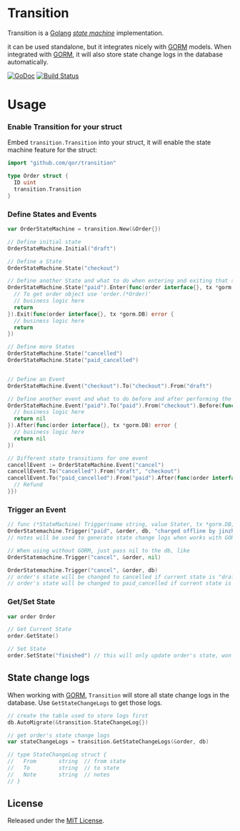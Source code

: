 # Transition

Transition is a [Golang](http://golang.org/) [*state machine*](https://en.wikipedia.org/wiki/Finite-state_machine) implementation.

it can be used standalone, but it integrates nicely with [GORM](https://github.com/jinzhu/gorm) models. When integrated with [GORM](https://github.com/jinzhu/gorm), it will also store state change logs in the database automatically.

[![GoDoc](https://godoc.org/github.com/qor/transition?status.svg)](https://godoc.org/github.com/qor/transition)
[![Build Status](https://travis-ci.com/qor/transition.svg?branch=master)](https://travis-ci.com/qor/transition)

# Usage

### Enable Transition for your struct

Embed `transition.Transition` into your struct, it will enable the state machine feature for the struct:

```go
import "github.com/qor/transition"

type Order struct {
  ID uint
  transition.Transition
}
```

### Define States and Events

```go
var OrderStateMachine = transition.New(&Order{})

// Define initial state
OrderStateMachine.Initial("draft")

// Define a State
OrderStateMachine.State("checkout")

// Define another State and what to do when entering and exiting that state.
OrderStateMachine.State("paid").Enter(func(order interface{}, tx *gorm.DB) error {
  // To get order object use 'order.(*Order)'
  // business logic here
  return
}).Exit(func(order interface{}, tx *gorm.DB) error {
  // business logic here
  return
})

// Define more States
OrderStateMachine.State("cancelled")
OrderStateMachine.State("paid_cancelled")


// Define an Event
OrderStateMachine.Event("checkout").To("checkout").From("draft")

// Define another event and what to do before and after performing the transition.
OrderStateMachine.Event("paid").To("paid").From("checkout").Before(func(order interface{}, tx *gorm.DB) error {
  // business logic here
  return nil
}).After(func(order interface{}, tx *gorm.DB) error {
  // business logic here
  return nil
})

// Different state transitions for one event
cancellEvent := OrderStateMachine.Event("cancel")
cancellEvent.To("cancelled").From("draft", "checkout")
cancellEvent.To("paid_cancelled").From("paid").After(func(order interface{}, tx *gorm.DB) error {
  // Refund
}})
```

### Trigger an Event

```go
// func (*StateMachine) Trigger(name string, value Stater, tx *gorm.DB, notes ...string) error
OrderStatemachine.Trigger("paid", &order, db, "charged offline by jinzhu")
// notes will be used to generate state change logs when works with GORM

// When using without GORM, just pass nil to the db, like
OrderStatemachine.Trigger("cancel", &order, nil)

OrderStatemachine.Trigger("cancel", &order, db)
// order's state will be changed to cancelled if current state is "draft"
// order's state will be changed to paid_cancelled if current state is "paid"
```

### Get/Set State

```go
var order Order

// Get Current State
order.GetState()

// Set State
order.SetState("finished") // this will only update order's state, won't save it into database
```

## State change logs

When working with [GORM](https://github.com/jinzhu/gorm), `Transition` will store all state change logs in the database. Use `GetStateChangeLogs` to get those logs.

```go
// create the table used to store logs first
db.AutoMigrate(&transition.StateChangeLog{})

// get order's state change logs
var stateChangeLogs = transition.GetStateChangeLogs(&order, db)

// type StateChangeLog struct {
//   From       string  // from state
//   To         string  // to state
//   Note       string  // notes
// }
```

## License

Released under the [MIT License](http://opensource.org/licenses/MIT).
